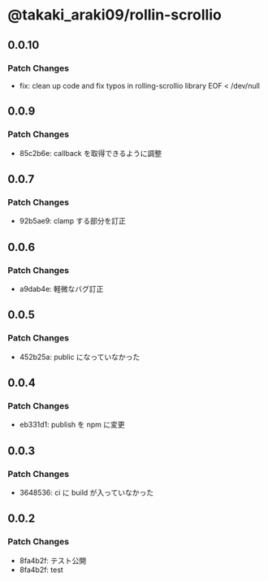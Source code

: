 # @takaki_araki09/rollin-scrollio

## 0.0.10

### Patch Changes

- fix: clean up code and fix typos in rolling-scrollio library
  EOF < /dev/null

## 0.0.9

### Patch Changes

- 85c2b6e: callback を取得できるように調整

## 0.0.7

### Patch Changes

- 92b5ae9: clamp する部分を訂正

## 0.0.6

### Patch Changes

- a9dab4e: 軽微なバグ訂正

## 0.0.5

### Patch Changes

- 452b25a: public になっていなかった

## 0.0.4

### Patch Changes

- eb331d1: publish を npm に変更

## 0.0.3

### Patch Changes

- 3648536: ci に build が入っていなかった

## 0.0.2

### Patch Changes

- 8fa4b2f: テスト公開
- 8fa4b2f: test
